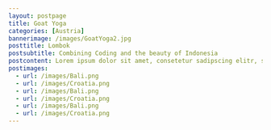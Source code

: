 ```yaml
---
layout: postpage
title: Goat Yoga
categories: [Austria]
bannerimage: /images/GoatYoga2.jpg
posttitle: Lombok
postsubtitle: Combining Coding and the beauty of Indonesia
postcontent: Lorem ipsum dolor sit amet, consetetur sadipscing elitr, sed diam nonumy eirmod tempor invidunt ut labore et dolore magna aliquyam erat, sed diam voluptua. At vero eos et accusam et justo duo dolores et ea rebum. Stet clita kasd gubergren, no sea takimata sanctus est Lorem ipsum dolor sit amet. Lorem ipsum dolor sit amet, consetetur sadipscing elitr, sed diam nonumy eirmod tempor invidunt ut labore et dolore magna aliquyam erat, sed diam voluptua. At vero eos et accusam et justo duo dolores et ea rebum. Stet clita kasd gubergren, no sea takimata sanctus est Lorem ipsum dolor sit amet. Lorem ipsum dolor sit amet, consetetur sadipscing elitr, sed diam nonumy eirmod tempor invidunt ut labore et dolore magna aliquyam erat, sed diam voluptua. At vero eos et accusam et justo duo dolores et ea rebum. Stet clita kasd gubergren, no sea takimata sanctus est Lorem ipsum dolor sit amet.
postimages:
  - url: /images/Bali.png
  - url: /images/Croatia.png
  - url: /images/Bali.png
  - url: /images/Croatia.png
  - url: /images/Bali.png
  - url: /images/Croatia.png
---
```

